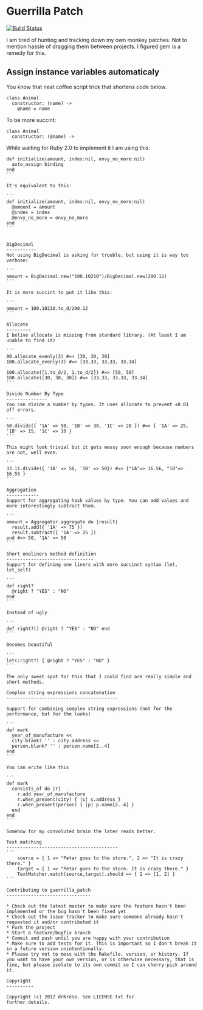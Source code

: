 Guerrilla Patch
================
[![Build Status](https://travis-ci.org/drKreso/guerrilla_patch.png)](https://travis-ci.org/drKreso/guerrilla_patch)


I am tired of hunting and tracking down my own monkey patches. Not to mention hassle of dragging them between projects. I figured gem is a remedy for this.

Assign instance variables automaticaly
---------------------------------------
You know that neat coffee script trick that shortens code below.

```
class Animal
  constructor: (name) ->
    @name = name

```

To be more succint:

```
class Animal
  constructor: (@name) ->
```

While waiting for Ruby 2.0 to implement it I am using this:

````
def initialize(amount, index:nil, envy_no_more:nil)
  auto_assign binding
end
```

It's equivalent to this:

```
def initialize(amount, index:nil, envy_no_more:nil)
  @amount = amount
  @index = index
  @envy_no_more = envy_no_more
end
```


BigDecimal
-----------
Not using BigDecimal is asking for trouble, but using it is way too verbose:

```
amount = BigDecimal.new("100.10210")/BigDecimal.new(200.12)
```

It is more succint to put it like this:

```
amount = 100.10210.to_d/200.12
```

Allocate
---------
I belive allocate is missing from standard library. (At least I am unable to find it)

```
90.allocate_evenly(3) #=> [30, 30, 30]
100.allocate_evenly(3) #=> [33.33, 33.33, 33.34]

100.allocate([1.to_d/2, 1.to_d/2]) #=> [50, 50]
100.allocate([30, 30, 30]) #=> [33.33, 33.33, 33.34]
```

Divide Number By Type
---------------
You can divide a number by types. It uses allocate to prevent ±0.01 off errors.

```
50.divide({ '1A' => 50, '1B' => 30, '1C' => 20 }) #=> { '1A' => 25, '1B' => 15, '1C' => 10 }
```

This might look trivial but it gets messy soon enough because numbers are not, well even.

```
33.11.divide({ '1A' => 50, '1B' => 50}) #=> {"1A"=> 16.56, "1B"=> 16.55 }
```

Aggregation
------------
Support for aggregating hash values by type. You can add values and more interestingly subtract them.

```
amount = Aggregator.aggregate do |result|
  result.add({ '1A' => 75 })
  result.subtract({ '1A' => 25 })
end #=> 50, '1A' => 50
```

Short oneliners method definition
--------------------------------
Support for defining one liners with more succinct syntax (let, let_self)

```
def right?
  @right ? "YES" : "NO"
end
```

Instead of ugly

```
def right?() @right ? "YES" : "NO" end
```

Becomes beautiful

```
let(:right?) { @right ? "YES" : "NO" }
```

The only sweet spot for this that I could find are really simple and short methods.

Complex string expressions concatenation
-----------------------------------------

Support for combining complex string expressions (not for the performance, but for the looks)

```
def mark
  year_of_manufacture <<
  city.blank? '' : city.address <<
  person.blank? '' : person.name[2..4]
end
```

You can write like this

```
def mark
  consists_of do |r|
    r.add year_of_manufacture
    r.when_present(city) { |c| c.address }
    r.when_present(person) { |p| p.name[2..4] }
  end
end
```

Somehow for my convoluted brain the later reads better.

Text matching
-----------------------------------------
```
    source = { 1 => "Petar goes to the store.", 2 => "It is crazy there." }
    target = { 1 => "Petar goes to the store. It is crazy there." }
    TextMatcher.match(source,target).should == { 1 => [1, 2] }
```

Contributing to guerrilla_patch
-------------------------------

* Check out the latest master to make sure the feature hasn't been implemented or the bug hasn't been fixed yet
* Check out the issue tracker to make sure someone already hasn't requested it and/or contributed it
* Fork the project
* Start a feature/bugfix branch
* Commit and push until you are happy with your contribution
* Make sure to add tests for it. This is important so I don't break it in a future version unintentionally.
* Please try not to mess with the Rakefile, version, or history. If you want to have your own version, or is otherwise necessary, that is fine, but please isolate to its own commit so I can cherry-pick around it.

Copyright
----------

Copyright (c) 2012 drKreso. See LICENSE.txt for
further details.
